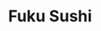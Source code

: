 ---
layout: place
title: Fuku Sushi
permalink: /arizona/tucson/fuku-sushi.html
stateAbbr: AZ
stateName: Arizona
cityName: Tucson
seo:
  type: restaurant
  links: https://www.fukuaz.com/
place_id: ChIJl7pWBQRx1oYRBKDRC-iVz7A
photos:
  - name: >-
      places/ChIJl7pWBQRx1oYRBKDRC-iVz7A/photos/AeeoHcKWzn4JcgbdMu_6wNDfwXg3ZlK-BqLOIS62L-SCE8sxsigl-15vqvmZ4kaJsNe1W1t9hITtyn8hfOSf0igSGco77J1W7k9FjQ0Mom2Vz7xh19qep5-HsewCqn99YpeGGXTkgeccfBQHKPYp0L-nouiXilQJJqnAE96sjLN8h9sf8_ANsBUMTFG1QO-Hxg2JaJ-aSIf2Maz1j9mtkyBDrD89LEg6fDaBPDg1bbrQxEzQHVSuHkE-v5WPZjcgGKLRawoyD2hCRLhfeyfP-4ZAsY-v0seXlC2KnHN-mIHAjoUeH7-6Fnm8UkoHf7OCUc7QjU26Mu4K2Oynm56HYHwhb2oOjqM4DScJg2Yv7iFHZKDpULhn8wUsO67s0nzX_ylX6thAI1VlpFuX9rtgl5yTaPdW7DvC1iUQunvB1kRh9BI
    widthPx: 1620
    heightPx: 1080
    authorAttributions:
      - displayName: George Gibbs1023
        uri: https://maps.google.com/maps/contrib/114017504254723168338
        photoUri: >-
          https://lh3.googleusercontent.com/a-/ALV-UjWUaIVW0KXbj8XdPt0LKHq2KW1zwV4uVt01NB5LY6PY5FD-Bq9s=s100-p-k-no-mo
    flagContentUri: >-
      https://www.google.com/local/imagery/report/?cb_client=maps_api_places.places_api&image_key=!1e10!2sCIHM0ogKEICAgICmyYnhEw&hl=en-US
    googleMapsUri: >-
      https://www.google.com/maps/place//data=!3m4!1e2!3m2!1sCIHM0ogKEICAgICmyYnhEw!2e10!4m2!3m1!1s0x86d671040556ba97:0xb0cf95e80bd1a004
  - name: >-
      places/ChIJl7pWBQRx1oYRBKDRC-iVz7A/photos/AeeoHcJ0sE3eTh-tRI7gLU97rl05KNPtAj8-EXKfXVpu5_hZNbvx0t7iBWitcED_TWabMXIjrD_BoPZBmdWhulCEEwAWwr1f6NuKJnS3-AwsjFMS-BYep-vWz3ssO5ZOXcQcrC5CKjsjN3EQHgZxURDnGQNiLR_OpcyWupSUQYKFZiM9DR1Cyp73qv7vwhtgPTikp7UPeFdONLddBUMpcHSjDqkApFF8HshLSOoF9qchRAyCfvnBVeP7OQ95xORzAtcjqiTeMCb3iLyakSbhcXZYFrqJexFjd2-YKENX0yHlTt-0EQ
    widthPx: 1800
    heightPx: 2700
    authorAttributions:
      - displayName: Fuku Sushi
        uri: https://maps.google.com/maps/contrib/116266881137956023429
        photoUri: >-
          https://lh3.googleusercontent.com/a-/ALV-UjWvMkFDx-L_5K_tRsCP0-ujAGW1J_V57phwvAuII4ZQB4B87Eia=s100-p-k-no-mo
    flagContentUri: >-
      https://www.google.com/local/imagery/report/?cb_client=maps_api_places.places_api&image_key=!1e10!2sAF1QipP1eWuCEjB8iYSuK0AFQrPb0XGd_Fv8HotnvwZg&hl=en-US
    googleMapsUri: >-
      https://www.google.com/maps/place//data=!3m4!1e2!3m2!1sAF1QipP1eWuCEjB8iYSuK0AFQrPb0XGd_Fv8HotnvwZg!2e10!4m2!3m1!1s0x86d671040556ba97:0xb0cf95e80bd1a004
  - name: >-
      places/ChIJl7pWBQRx1oYRBKDRC-iVz7A/photos/AeeoHcJglbzfqRDGEUSPVohCk8B-98ib_XACjCaYwpKGaPzlLcjOkkPM8cgyWWn0y1BgJZwYp7oGlPnNA6b8bW54y_r0i3ZGPoa3zGAclwizfJWJYLtrmS9MT5sFMSFKtPpRxjqTDP5H83gZ1WCwaIhAaDYrNTOac_Dm-4nHMOMxxepCjTBDOBzrb5aTe35HaqE5kuB835X1oR1aoke0Q9TIusKq7bfiYLI5D-1pvyuPbjYTeXIC4s3hzia6arS1tmorh_jF0d4CBZ-1v0y9nfo6QNrJWwLCAiwskHvTjNLtnlIdnUWiCG2xDF7Msoa4R43-rpkex5cSZM2Oyx1CqdJt6-7hoHd243rkM1ADts_L4cvVatEUvAPQ5URC887Rlq-ekl4FvGp50af-IewjjV9yBtxpwoGxAeMmcFgsBxqUi04imIjV
    widthPx: 4000
    heightPx: 3000
    authorAttributions:
      - displayName: Brenton Frame
        uri: https://maps.google.com/maps/contrib/104012415806948594403
        photoUri: >-
          https://lh3.googleusercontent.com/a-/ALV-UjWN53FDWYGiFhHAWsejgCYC0wfGLQ5eTciA_fnAz22ZWyGbadJ3vg=s100-p-k-no-mo
    flagContentUri: >-
      https://www.google.com/local/imagery/report/?cb_client=maps_api_places.places_api&image_key=!1e10!2sCIHM0ogKEICAgMCoufmW9QE&hl=en-US
    googleMapsUri: >-
      https://www.google.com/maps/place//data=!3m4!1e2!3m2!1sCIHM0ogKEICAgMCoufmW9QE!2e10!4m2!3m1!1s0x86d671040556ba97:0xb0cf95e80bd1a004
  - name: >-
      places/ChIJl7pWBQRx1oYRBKDRC-iVz7A/photos/AeeoHcK0o3nB6qpYtSPLFP0rsq93BCuN8Z5dZuip28icgPAhTnPvtGM21nMBfilX8CdHJPHeU5QFwtxxwcZgnrVMpznB69KJVdxQFtkp8bfKApuoHeVr3NB1swvAaqgpqHAT0sh7Af6VE0-aumpTI-Oo-4WgqjNugYKiX-omRUy3nnO51NocXff0prkg-F7GoncsXrWvhKjJwfmBhfWm6WncCPUACarYHRcwzab5MlYftcwr5HPe0V9EF95UeFGbgqV_owytQ0KvTxjLQolZZ1m-n7BfdDTFFmGbMDWOA8Ic_kmXjA
    widthPx: 1800
    heightPx: 2700
    authorAttributions:
      - displayName: Fuku Sushi
        uri: https://maps.google.com/maps/contrib/116266881137956023429
        photoUri: >-
          https://lh3.googleusercontent.com/a-/ALV-UjWvMkFDx-L_5K_tRsCP0-ujAGW1J_V57phwvAuII4ZQB4B87Eia=s100-p-k-no-mo
    flagContentUri: >-
      https://www.google.com/local/imagery/report/?cb_client=maps_api_places.places_api&image_key=!1e10!2sAF1QipNEzndlJBGBrPRVBKlpw3jpMmNvfdqEK5Dw8oOi&hl=en-US
    googleMapsUri: >-
      https://www.google.com/maps/place//data=!3m4!1e2!3m2!1sAF1QipNEzndlJBGBrPRVBKlpw3jpMmNvfdqEK5Dw8oOi!2e10!4m2!3m1!1s0x86d671040556ba97:0xb0cf95e80bd1a004
  - name: >-
      places/ChIJl7pWBQRx1oYRBKDRC-iVz7A/photos/AeeoHcJkc-wTBRK74UqRPmsdTbWCI0Sx3m_x46qh6NHtSzRJWR6fbnyVfowhITj4okgO0EPY5IQvRVoO2DuSw-wqMGacl5G5jss5MpuySfrIWNB4_Gsrjt5chEAeSOkHfKM5HIHaykZF98sVdyMaTIavlBlTPKGHV1PC6KoQhvaUo5hbhey4Br8zMsZ7LPJlRM6V0oTSRJaB3JIgbyZ5KXlhJGlyCMMhMQAttOkD8LTeHB3WE3aiD09CMAuY75PKGYr9OOYdT0GyXlx4EdHCOHgw6QOYKgsnuesgcUuRwjn7zu3PRA
    widthPx: 1800
    heightPx: 2700
    authorAttributions:
      - displayName: Fuku Sushi
        uri: https://maps.google.com/maps/contrib/116266881137956023429
        photoUri: >-
          https://lh3.googleusercontent.com/a-/ALV-UjWvMkFDx-L_5K_tRsCP0-ujAGW1J_V57phwvAuII4ZQB4B87Eia=s100-p-k-no-mo
    flagContentUri: >-
      https://www.google.com/local/imagery/report/?cb_client=maps_api_places.places_api&image_key=!1e10!2sAF1QipMargHItlUBPxy_T4c9FSpsbwNk3nOBcBawdOCZ&hl=en-US
    googleMapsUri: >-
      https://www.google.com/maps/place//data=!3m4!1e2!3m2!1sAF1QipMargHItlUBPxy_T4c9FSpsbwNk3nOBcBawdOCZ!2e10!4m2!3m1!1s0x86d671040556ba97:0xb0cf95e80bd1a004
  - name: >-
      places/ChIJl7pWBQRx1oYRBKDRC-iVz7A/photos/AeeoHcK7DFrMGIatTzqNCOFN2nqQ1Y9LOAc4_SnKQMlYqmMpSe0NXuhQ3X7XXI07oBuIfSqQ9SxoAjDgVbBwsGR9H5kE_Hk0Qbo88MLfK7op_JLmeA0MuJmbt4jK2C2iU1jQz9J_mCD3dzKKL540lAAeY-0dmpWx980PquVek3PFHxbCn-E3hIhxAlcsrUepw6WvKFgsAGG3dYo3ZQ9YjBmf7zmf3MZw6f1sHYom_hdLxEgYj14HN8hs4F9NHXDfriAptFQPHUufNoNPCwZROSb2r9h_7WfROHujf5fP85XCtvoetw
    widthPx: 1800
    heightPx: 2700
    authorAttributions:
      - displayName: Fuku Sushi
        uri: https://maps.google.com/maps/contrib/116266881137956023429
        photoUri: >-
          https://lh3.googleusercontent.com/a-/ALV-UjWvMkFDx-L_5K_tRsCP0-ujAGW1J_V57phwvAuII4ZQB4B87Eia=s100-p-k-no-mo
    flagContentUri: >-
      https://www.google.com/local/imagery/report/?cb_client=maps_api_places.places_api&image_key=!1e10!2sAF1QipNbJKRJjpuhpPPCpXOSzIqiFUQ85mCAdIjGUgDN&hl=en-US
    googleMapsUri: >-
      https://www.google.com/maps/place//data=!3m4!1e2!3m2!1sAF1QipNbJKRJjpuhpPPCpXOSzIqiFUQ85mCAdIjGUgDN!2e10!4m2!3m1!1s0x86d671040556ba97:0xb0cf95e80bd1a004
  - name: >-
      places/ChIJl7pWBQRx1oYRBKDRC-iVz7A/photos/AeeoHcJ4fbwcVo1CwrZNA7GlzsALjom9NCJjpUq0Lh3jfTdjeQvnpF8nMdI_L7_33vyY-fYWrwriesCzkY3jlzbKzHia9lbzacOZ1y6uGwFBTRqtMcodaFIYeIN4ffkxDQYTwIwaixNZcv2CwfLHs_kkLafYXll-Fkn1m_oTHz5oTSrGVoSuZrlUHrQjBEPXCzXkuVUG_7DfvKWP_NVZNcXXzuhb4gOqZ7qgLVJDIAilDTy2niiqx2B97s-aPth3Rabn_OvrFcPIGnFTCrV1ZctK980gJfqXmNFXTtjZoPkbWqMoEfu8WGmt__8UV02XcspoMeQ6ziZI0xQ4JwiGvuBI9N_EvcrzmLr5ipWSGIm18qjjb3XicI-1v3D72ipv0wI8cJ9JfjJyJPltvUw7aVv-jSRIUC-I2jxtjpX3cRvbgihaUj5Z
    widthPx: 4032
    heightPx: 3024
    authorAttributions:
      - displayName: Thomas Cera
        uri: https://maps.google.com/maps/contrib/110382773649016667607
        photoUri: >-
          https://lh3.googleusercontent.com/a-/ALV-UjUIRkZB072NzvKZVIBuwpcL8ykq1VFYJYOOJNOHr48yBhuccGUECQ=s100-p-k-no-mo
    flagContentUri: >-
      https://www.google.com/local/imagery/report/?cb_client=maps_api_places.places_api&image_key=!1e10!2sCIHM0ogKEICAgIDtg9X9zAE&hl=en-US
    googleMapsUri: >-
      https://www.google.com/maps/place//data=!3m4!1e2!3m2!1sCIHM0ogKEICAgIDtg9X9zAE!2e10!4m2!3m1!1s0x86d671040556ba97:0xb0cf95e80bd1a004
  - name: >-
      places/ChIJl7pWBQRx1oYRBKDRC-iVz7A/photos/AeeoHcKvk-aPYEzxBdan7c8NKZXcJqE2zqDXvFxsxFeS5wQgbOhnnHy9siqftmlKuFDfenDktCgeTJirDBi6j9u2RfPIwgMOZnAxSKBCx9LBuaSY34eEdxHa-aawwEPHjyfvHNRpuAE8DnLo3M4TVWBNnWChJNF3ex27wEFat7Lh0Vi1h7VFK5b4GRJMHNvEe30dedgCckWDVeiy_8Fh4DSpTiG5nWvj-FdjiB3uUYuO_jdR9Qlst3t7cIyeVvgTZCyOSEpjBnEkwHLHrL8ghJk7LyUn1Kz-dObXlJw3c2wea3lrxmGU7Y-AwD58-YoPqaLipb92-DW1ITzYpBpCktJLeyi2s0x3OFgTpuDdHyHc3myrqZuabZBc-8ZFhvCxYPQfGaDqUqleo3g1PRPCjgQQDAHAvXWWzKMSOg70LTh7t3tZgSAi
    widthPx: 3024
    heightPx: 4032
    authorAttributions:
      - displayName: Michael “Maranara” Maragliano
        uri: https://maps.google.com/maps/contrib/115516027836221132300
        photoUri: >-
          https://lh3.googleusercontent.com/a-/ALV-UjWw66daICGbYb93fxW7kLrsw-t3v9yTWejLRFrwVQqOwmh9A25z=s100-p-k-no-mo
    flagContentUri: >-
      https://www.google.com/local/imagery/report/?cb_client=maps_api_places.places_api&image_key=!1e10!2sCIHM0ogKEICAgIDB0cf7-wE&hl=en-US
    googleMapsUri: >-
      https://www.google.com/maps/place//data=!3m4!1e2!3m2!1sCIHM0ogKEICAgIDB0cf7-wE!2e10!4m2!3m1!1s0x86d671040556ba97:0xb0cf95e80bd1a004
  - name: >-
      places/ChIJl7pWBQRx1oYRBKDRC-iVz7A/photos/AeeoHcI2wCu3kTfRaetPk4wtwjvRHZ5-Fg274AzASs3s9o3QqYCHr1hD7LTvNIzB9Y95y6tx0xaBv-95h-3IO8_mHcMEiJJbf1xnchbwp5c97CqfxjVGQnKCjrLp4KB-8dfHYgE_4F23bDZuMOFM4OcfDA5nh9wl2jv5VGzDi-b7eL2oRxJmEHBtc2lT165fbY0_QaUPWw04IrzxqeP0fbMHo_A7jWyrg4FlGSbVTrQGcpWCDWrn5iq3hOWemDU1H0wQHT7UvuxUsf68OFT9xvIPHUviB-8wi3loswyt7AKcIcUuvaMU0-apFmPxPVbRZD4PvqjJ7L7cDqDe4geT1YIqBrrcpY0jALn4zFFI3prS2QUT6W1Dg4OBS2nnJVObkJPXWxsUsOZIwk5haHCcvu7ocw9DMsWxBTP2f50keMP-cDIZ9D8Y
    widthPx: 3024
    heightPx: 4032
    authorAttributions:
      - displayName: Sophia Sainz
        uri: https://maps.google.com/maps/contrib/107179778366144680075
        photoUri: >-
          https://lh3.googleusercontent.com/a-/ALV-UjU_N3QHaKlj7mNuLr7Q8etrIZe3ZWjAa89gCPD0M03yGGiHR4Of=s100-p-k-no-mo
    flagContentUri: >-
      https://www.google.com/local/imagery/report/?cb_client=maps_api_places.places_api&image_key=!1e10!2sCIHM0ogKEICAgIDHt4CxsQE&hl=en-US
    googleMapsUri: >-
      https://www.google.com/maps/place//data=!3m4!1e2!3m2!1sCIHM0ogKEICAgIDHt4CxsQE!2e10!4m2!3m1!1s0x86d671040556ba97:0xb0cf95e80bd1a004
  - name: >-
      places/ChIJl7pWBQRx1oYRBKDRC-iVz7A/photos/AeeoHcI5XeoqGwHUFx24KgcE8NCdvAtiJ1pAfh7RbyWc82cUQ49PQxyPalMfY1PVb2MLoQWkH-mX8mRt_4KcAM4I7LCdDoQZY1-DMrEEzR5wNmQyJ3oSHc2904faiFIvm6kPa5pioXAMcXTp3G7IvGQbow-ZKUsuhQCB6VzAzQ46JJ5V8jEPGz59P7uR9R2mS4dkcm9dVfnq30u3kHCXuv34VKJ6UbEVQFJkB6L9UULID70611-PjRfFRH-4YFi2urXzbP1gWErpb-d1WFwmowXN1CJayogNFHjfZ-Y9icvnjL0IVtEkPH7H8yJlIJCYoZS6tR77jVPJmG2ozLu3fqy14PupOrxvanFmY8zyr-pR3SyMv6ZSbz4jyFTqnnfyMi9FQABBTrQ7Hxy1uUozExaoCawGL_oxpM1Dbh3lXmDhucgzmCGK
    widthPx: 3024
    heightPx: 4032
    authorAttributions:
      - displayName: Maxx
        uri: https://maps.google.com/maps/contrib/103072916966677768381
        photoUri: >-
          https://lh3.googleusercontent.com/a-/ALV-UjU7yxQNtgDo2LxQ_WmEBHXRnqOKqPBxb9yxZCvyI3j-Te9WJdjJlQ=s100-p-k-no-mo
    flagContentUri: >-
      https://www.google.com/local/imagery/report/?cb_client=maps_api_places.places_api&image_key=!1e10!2sCIHM0ogKEICAgIDxpJeo8gE&hl=en-US
    googleMapsUri: >-
      https://www.google.com/maps/place//data=!3m4!1e2!3m2!1sCIHM0ogKEICAgIDxpJeo8gE!2e10!4m2!3m1!1s0x86d671040556ba97:0xb0cf95e80bd1a004
address: 940 E University Blvd, Tucson, AZ 85719, USA
street: 940 E University Blvd
city: Tucson
state: AZ
zip: '85719'
country: USA
neighborhood: West University
latitude: '32.231444'
longitude: '-110.957350'
accessibility_options:
  wheelchairAccessibleParking: true
  wheelchairAccessibleEntrance: true
  wheelchairAccessibleRestroom: true
  wheelchairAccessibleSeating: true
business_status: OPERATIONAL
name: Fuku Sushi
google_maps_links:
  directionsUri: >-
    https://www.google.com/maps/dir//''/data=!4m7!4m6!1m1!4e2!1m2!1m1!1s0x86d671040556ba97:0xb0cf95e80bd1a004!3e0
  placeUri: https://maps.google.com/?cid=12740566694717661188
  writeAReviewUri: >-
    https://www.google.com/maps/place//data=!4m3!3m2!1s0x86d671040556ba97:0xb0cf95e80bd1a004!12e1
  reviewsUri: >-
    https://www.google.com/maps/place//data=!4m4!3m3!1s0x86d671040556ba97:0xb0cf95e80bd1a004!9m1!1b1
  photosUri: >-
    https://www.google.com/maps/place//data=!4m3!3m2!1s0x86d671040556ba97:0xb0cf95e80bd1a004!10e5
primary_type: Sushi Restaurant
opening_hours:
  openNow: true
  periods:
    - open:
        day: 0
        hour: 11
        minute: 0
      close:
        day: 1
        hour: 2
        minute: 0
    - open:
        day: 1
        hour: 11
        minute: 0
      close:
        day: 2
        hour: 2
        minute: 0
    - open:
        day: 2
        hour: 11
        minute: 0
      close:
        day: 3
        hour: 2
        minute: 0
    - open:
        day: 3
        hour: 11
        minute: 0
      close:
        day: 4
        hour: 2
        minute: 0
    - open:
        day: 4
        hour: 11
        minute: 0
      close:
        day: 5
        hour: 2
        minute: 0
    - open:
        day: 5
        hour: 11
        minute: 0
      close:
        day: 6
        hour: 2
        minute: 0
    - open:
        day: 6
        hour: 11
        minute: 0
      close:
        day: 0
        hour: 2
        minute: 0
  weekdayDescriptions:
    - 'Monday: 11:00 AM – 2:00 AM'
    - 'Tuesday: 11:00 AM – 2:00 AM'
    - 'Wednesday: 11:00 AM – 2:00 AM'
    - 'Thursday: 11:00 AM – 2:00 AM'
    - 'Friday: 11:00 AM – 2:00 AM'
    - 'Saturday: 11:00 AM – 2:00 AM'
    - 'Sunday: 11:00 AM – 2:00 AM'
  nextCloseTime: '2025-05-04T09:00:00Z'
secondary_opening_hours:
  - openNow: true
    periods:
      - open:
          day: 0
          hour: 11
          minute: 0
        close:
          day: 1
          hour: 0
          minute: 0
      - open:
          day: 1
          hour: 11
          minute: 0
        close:
          day: 2
          hour: 0
          minute: 0
      - open:
          day: 2
          hour: 11
          minute: 0
        close:
          day: 3
          hour: 0
          minute: 0
      - open:
          day: 3
          hour: 11
          minute: 0
        close:
          day: 4
          hour: 0
          minute: 0
      - open:
          day: 4
          hour: 11
          minute: 0
        close:
          day: 5
          hour: 1
          minute: 30
      - open:
          day: 5
          hour: 11
          minute: 0
        close:
          day: 6
          hour: 1
          minute: 30
      - open:
          day: 6
          hour: 11
          minute: 0
        close:
          day: 0
          hour: 1
          minute: 30
    weekdayDescriptions:
      - 'Monday: 11:00 AM – 12:00 AM'
      - 'Tuesday: 11:00 AM – 12:00 AM'
      - 'Wednesday: 11:00 AM – 12:00 AM'
      - 'Thursday: 11:00 AM – 1:30 AM'
      - 'Friday: 11:00 AM – 1:30 AM'
      - 'Saturday: 11:00 AM – 1:30 AM'
      - 'Sunday: 11:00 AM – 12:00 AM'
    secondaryHoursType: DELIVERY
    nextCloseTime: '2025-05-04T08:30:00Z'
  - openNow: true
    periods:
      - open:
          day: 0
          hour: 11
          minute: 0
        close:
          day: 1
          hour: 0
          minute: 0
      - open:
          day: 1
          hour: 11
          minute: 0
        close:
          day: 2
          hour: 0
          minute: 0
      - open:
          day: 2
          hour: 11
          minute: 0
        close:
          day: 3
          hour: 0
          minute: 0
      - open:
          day: 3
          hour: 11
          minute: 0
        close:
          day: 4
          hour: 0
          minute: 0
      - open:
          day: 4
          hour: 11
          minute: 0
        close:
          day: 5
          hour: 0
          minute: 0
      - open:
          day: 5
          hour: 11
          minute: 0
        close:
          day: 6
          hour: 0
          minute: 0
      - open:
          day: 6
          hour: 11
          minute: 0
        close:
          day: 0
          hour: 0
          minute: 0
    weekdayDescriptions:
      - 'Monday: 11:00 AM – 12:00 AM'
      - 'Tuesday: 11:00 AM – 12:00 AM'
      - 'Wednesday: 11:00 AM – 12:00 AM'
      - 'Thursday: 11:00 AM – 12:00 AM'
      - 'Friday: 11:00 AM – 12:00 AM'
      - 'Saturday: 11:00 AM – 12:00 AM'
      - 'Sunday: 11:00 AM – 12:00 AM'
    secondaryHoursType: TAKEOUT
    nextCloseTime: '2025-05-04T07:00:00Z'
phone: (520) 798-3858
price_level: PRICE_LEVEL_MODERATE
price_range: $10 &ndash; $20
rating: '3.3'
rating_count: 796
website: https://www.fukuaz.com/
description: >-
  Experience Fuku Sushi in Tucson, AZ$$$Nestled in the heart of Tucson, AZ, Fuku
  Sushi stands out as a welcoming spot for those seeking fresh sushi and Asian
  fusion dishes in a relaxed environment. This lively restaurant boasts an
  inviting atmosphere with outdoor seating options, making it ideal for casual
  gatherings or a quick meal after exploring the area. Patrons can enjoy a
  variety of creative rolls and small plates, all prepared with a focus on
  quality ingredients and accessibility features like wheelchair-friendly
  entrances and seating. Whether you're looking for top-rated sushi options near
  you, the menu here blends traditional Japanese flavors with innovative twists,
  ensuring a satisfying dining experience for sushi enthusiasts.
generative_summary: >-
  Experience Fuku Sushi in Tucson, AZ$$$Nestled in the heart of Tucson, AZ, Fuku
  Sushi stands out as a welcoming spot for those seeking fresh sushi and Asian
  fusion dishes in a relaxed environment. This lively restaurant boasts an
  inviting atmosphere with outdoor seating options, making it ideal for casual
  gatherings or a quick meal after exploring the area. Patrons can enjoy a
  variety of creative rolls and small plates, all prepared with a focus on
  quality ingredients and accessibility features like wheelchair-friendly
  entrances and seating. Whether you're looking for top-rated sushi options near
  you, the menu here blends traditional Japanese flavors with innovative twists,
  ensuring a satisfying dining experience for sushi enthusiasts.
generative_disclosure: Summarized by AI using the Grok-3-Mini model.
reviews:
  - name: >-
      places/ChIJl7pWBQRx1oYRBKDRC-iVz7A/reviews/ChdDSUhNMG9nS0VJQ0FnTURRMlBQWm13RRAB
    relativePublishTimeDescription: a month ago
    rating: 5
    text:
      text: >-
        Last week, I was having a very tough day. I walked into Fuku for the
        first time. I ordered a spicy tuna roll to go and a veggie tempura for
        there. I had asked the waitress about fried tofu, which she kindly let
        me know they did not serve. Joseph(one of the chefs) asked what exactly
        I wanted.. I just said a piece of fried tofu.. but what followed was
        this! ❤️ Thank you so much, Joseph, David, and Ruby, for making my night
        such a kind, nemerable one. See you soon.
      languageCode: en
    originalText:
      text: >-
        Last week, I was having a very tough day. I walked into Fuku for the
        first time. I ordered a spicy tuna roll to go and a veggie tempura for
        there. I had asked the waitress about fried tofu, which she kindly let
        me know they did not serve. Joseph(one of the chefs) asked what exactly
        I wanted.. I just said a piece of fried tofu.. but what followed was
        this! ❤️ Thank you so much, Joseph, David, and Ruby, for making my night
        such a kind, nemerable one. See you soon.
      languageCode: en
    authorAttribution:
      displayName: Anissa Camacho
      uri: https://www.google.com/maps/contrib/117019570440735595022/reviews
      photoUri: >-
        https://lh3.googleusercontent.com/a-/ALV-UjUkZunwewuaLRbLMInVYVHjIQUe3bYBRsCxLApohI3ewiyVtMj8Vg=s128-c0x00000000-cc-rp-mo-ba4
    publishTime: '2025-03-18T12:09:36.103605Z'
    flagContentUri: >-
      https://www.google.com/local/review/rap/report?postId=ChdDSUhNMG9nS0VJQ0FnTURRMlBQWm13RRAB&d=17924085&t=1
    googleMapsUri: >-
      https://www.google.com/maps/reviews/data=!4m6!14m5!1m4!2m3!1sChdDSUhNMG9nS0VJQ0FnTURRMlBQWm13RRAB!2m1!1s0x86d671040556ba97:0xb0cf95e80bd1a004
  - name: >-
      places/ChIJl7pWBQRx1oYRBKDRC-iVz7A/reviews/ChdDSUhNMG9nS0VJQ0FnTURJaXNhVW1BRRAB
    relativePublishTimeDescription: 3 weeks ago
    rating: 1
    text:
      text: >-
        I ordered 2 hand rolls the tuna & yellowtail because they looked
        delicious from the pictures online. However, when I received them they
        looked nothing like the pictures online. I received just a piece of
        tuna, cucumber & rice wrapped in seaweed. It was dry and inedible. From
        the pictures online the tuna was diced & tossed in a sauce with chopped
        green onion. I tried calling during normal business hours to discuss
        what happened but the phone just rang until a voicemail intercepted.
        Below are pictures of what I received verses the pictures/descriptions
        that are advertised online.
      languageCode: en
    originalText:
      text: >-
        I ordered 2 hand rolls the tuna & yellowtail because they looked
        delicious from the pictures online. However, when I received them they
        looked nothing like the pictures online. I received just a piece of
        tuna, cucumber & rice wrapped in seaweed. It was dry and inedible. From
        the pictures online the tuna was diced & tossed in a sauce with chopped
        green onion. I tried calling during normal business hours to discuss
        what happened but the phone just rang until a voicemail intercepted.
        Below are pictures of what I received verses the pictures/descriptions
        that are advertised online.
      languageCode: en
    authorAttribution:
      displayName: Michael Johnson
      uri: https://www.google.com/maps/contrib/101439970624423403963/reviews
      photoUri: >-
        https://lh3.googleusercontent.com/a/ACg8ocJY7Bpn4JNKgA808tz2sb5A8QTxCMhKppAs7LJkr69bECPXkQ=s128-c0x00000000-cc-rp-mo-ba2
    publishTime: '2025-04-08T18:22:18.603821Z'
    flagContentUri: >-
      https://www.google.com/local/review/rap/report?postId=ChdDSUhNMG9nS0VJQ0FnTURJaXNhVW1BRRAB&d=17924085&t=1
    googleMapsUri: >-
      https://www.google.com/maps/reviews/data=!4m6!14m5!1m4!2m3!1sChdDSUhNMG9nS0VJQ0FnTURJaXNhVW1BRRAB!2m1!1s0x86d671040556ba97:0xb0cf95e80bd1a004
  - name: >-
      places/ChIJl7pWBQRx1oYRBKDRC-iVz7A/reviews/ChdDSUhNMG9nS0VJQ0FnTUNndmF6WGhBRRAB
    relativePublishTimeDescription: 2 months ago
    rating: 1
    text:
      text: >-
        I hate to be one of those people but dang I spend my hard earned money
        on food that should be delicious. Especially since I am not a sushi
        person and we have never tried this place but we see people always
        ordering. So we decided to get takeout and when placing an order a girl
        answered and put me on hold and then hung up. I called again pretty sure
        she knew it was me because she didn’t get my name or phone number. She
        gave me the total and time it would be ready. So we go and my husband is
        waiting to get help and two other customers come in and he still hasn’t
        been helped and it wasn’t busy it was 9:15pm they close at 2am. Finally
        she walks over which I am assuming it was her because she was the only
        one working behind the counter other then a guy. She gives my husband
        the order pulls a card reader out sees my husband getting cash and says
        “let me get the change from my purse” and my husband was shocked because
        like what?? He comes to the car and tells me this and says she gave me
        $14 in cash and I’m shocked because I have never heard of an employee
        doing this. So we get home excited thinking it was gonna be at least
        good. No we barley got any food like the sushi rolls were so small and
        thin and we ordered 3 sushi rolls each $15 except one $12 and it looked
        like a mess each roll didn’t look appealing and again I’m not a sushi
        person so we get this once in awhile but I have eaten at other sushi
        places and I can say other places charge way less for more or it’s
        pricey but it’s good sushi if that make sense. Recommend our regular
        spot! Sushi Lito! So yeah I am disappointed in this experience because
        it’s supposedly “good”. Definitely don’t recommend.
      languageCode: en
    originalText:
      text: >-
        I hate to be one of those people but dang I spend my hard earned money
        on food that should be delicious. Especially since I am not a sushi
        person and we have never tried this place but we see people always
        ordering. So we decided to get takeout and when placing an order a girl
        answered and put me on hold and then hung up. I called again pretty sure
        she knew it was me because she didn’t get my name or phone number. She
        gave me the total and time it would be ready. So we go and my husband is
        waiting to get help and two other customers come in and he still hasn’t
        been helped and it wasn’t busy it was 9:15pm they close at 2am. Finally
        she walks over which I am assuming it was her because she was the only
        one working behind the counter other then a guy. She gives my husband
        the order pulls a card reader out sees my husband getting cash and says
        “let me get the change from my purse” and my husband was shocked because
        like what?? He comes to the car and tells me this and says she gave me
        $14 in cash and I’m shocked because I have never heard of an employee
        doing this. So we get home excited thinking it was gonna be at least
        good. No we barley got any food like the sushi rolls were so small and
        thin and we ordered 3 sushi rolls each $15 except one $12 and it looked
        like a mess each roll didn’t look appealing and again I’m not a sushi
        person so we get this once in awhile but I have eaten at other sushi
        places and I can say other places charge way less for more or it’s
        pricey but it’s good sushi if that make sense. Recommend our regular
        spot! Sushi Lito! So yeah I am disappointed in this experience because
        it’s supposedly “good”. Definitely don’t recommend.
      languageCode: en
    authorAttribution:
      displayName: Lulani Nunez
      uri: https://www.google.com/maps/contrib/107004420671118622878/reviews
      photoUri: >-
        https://lh3.googleusercontent.com/a/ACg8ocJxVlGsqlXP4hPxAgud3kViR7Jxj-To6CjJKw_9o_kGlAv6QSs=s128-c0x00000000-cc-rp-mo
    publishTime: '2025-02-20T19:04:53.938422Z'
    flagContentUri: >-
      https://www.google.com/local/review/rap/report?postId=ChdDSUhNMG9nS0VJQ0FnTUNndmF6WGhBRRAB&d=17924085&t=1
    googleMapsUri: >-
      https://www.google.com/maps/reviews/data=!4m6!14m5!1m4!2m3!1sChdDSUhNMG9nS0VJQ0FnTUNndmF6WGhBRRAB!2m1!1s0x86d671040556ba97:0xb0cf95e80bd1a004
  - name: >-
      places/ChIJl7pWBQRx1oYRBKDRC-iVz7A/reviews/ChZDSUhNMG9nS0VJQ0FnTUNvcVlTWUpnEAE
    relativePublishTimeDescription: 2 weeks ago
    rating: 1
    text:
      text: >-
        Had a horrible experience. Came in with my husband and the waitress was
        so rude to us immediately upon arrival. I asked for a sprite however it
        was really watered down so I had asked for a different soda. She rolled
        her eyes and gave me the meanest look. My husbands food had hair in it
        and so did mine. The manager did not want to help us and forced us to
        pay. 0/10 experience.
      languageCode: en
    originalText:
      text: >-
        Had a horrible experience. Came in with my husband and the waitress was
        so rude to us immediately upon arrival. I asked for a sprite however it
        was really watered down so I had asked for a different soda. She rolled
        her eyes and gave me the meanest look. My husbands food had hair in it
        and so did mine. The manager did not want to help us and forced us to
        pay. 0/10 experience.
      languageCode: en
    authorAttribution:
      displayName: Annaleena pitts
      uri: https://www.google.com/maps/contrib/102106526831751469777/reviews
      photoUri: >-
        https://lh3.googleusercontent.com/a-/ALV-UjXB25oMotPhKcBJl0yfmuS0GFq0VuGrqLO-o2wOy44WudkPyK74=s128-c0x00000000-cc-rp-mo
    publishTime: '2025-04-18T04:17:23.953851Z'
    flagContentUri: >-
      https://www.google.com/local/review/rap/report?postId=ChZDSUhNMG9nS0VJQ0FnTUNvcVlTWUpnEAE&d=17924085&t=1
    googleMapsUri: >-
      https://www.google.com/maps/reviews/data=!4m6!14m5!1m4!2m3!1sChZDSUhNMG9nS0VJQ0FnTUNvcVlTWUpnEAE!2m1!1s0x86d671040556ba97:0xb0cf95e80bd1a004
  - name: >-
      places/ChIJl7pWBQRx1oYRBKDRC-iVz7A/reviews/ChdDSUhNMG9nS0VJQ0FnSUNqbG9qN3B3RRAB
    relativePublishTimeDescription: a year ago
    rating: 2
    text:
      text: >-
        Everything was ok about this place except for the fact they stop serving
        food at 9pm. Perhaps it was a weekend thing, perhaps not either way, I
        would've liked to have the opportunity for dine in but every company has
        a reason for doing things the way they do. Waited 30 minutes and wasn't
        even offered a water. And the preselected tip was 30%, not the standard
        15%. That was wild. If they paid their staff enough (& trained them
        better), they wouldn’t have to default to customers forming over such
        large tips. They would feel comfortable giving that instead.
      languageCode: en
    originalText:
      text: >-
        Everything was ok about this place except for the fact they stop serving
        food at 9pm. Perhaps it was a weekend thing, perhaps not either way, I
        would've liked to have the opportunity for dine in but every company has
        a reason for doing things the way they do. Waited 30 minutes and wasn't
        even offered a water. And the preselected tip was 30%, not the standard
        15%. That was wild. If they paid their staff enough (& trained them
        better), they wouldn’t have to default to customers forming over such
        large tips. They would feel comfortable giving that instead.
      languageCode: en
    authorAttribution:
      displayName: Jesse “Jarimiah” James
      uri: https://www.google.com/maps/contrib/107702977668361638512/reviews
      photoUri: >-
        https://lh3.googleusercontent.com/a-/ALV-UjVllh-j89r1K29UXbp_C_XlijopmGXnJJB4y48aa5-vwNybWE_a3A=s128-c0x00000000-cc-rp-mo-ba5
    publishTime: '2024-05-02T02:11:58.602664Z'
    flagContentUri: >-
      https://www.google.com/local/review/rap/report?postId=ChdDSUhNMG9nS0VJQ0FnSUNqbG9qN3B3RRAB&d=17924085&t=1
    googleMapsUri: >-
      https://www.google.com/maps/reviews/data=!4m6!14m5!1m4!2m3!1sChdDSUhNMG9nS0VJQ0FnSUNqbG9qN3B3RRAB!2m1!1s0x86d671040556ba97:0xb0cf95e80bd1a004
review_summary: >-
  Insights from Recent Feedback$$$Visitors to this sushi spot often praise the
  friendly service and thoughtful touches that make for memorable meals, though
  some mention occasional inconsistencies in portion sizes and food
  presentation. Many appreciate the lively vibe and quick preparation,
  especially for takeout or delivery when craving Japanese-inspired eats close
  to home. While a few have pointed out areas for improvement, like variations
  in dish quality, the overall energy and accessibility keep it a go-to choice
  for groups or solo diners. In a balanced view, it's clear that the best sushi
  near me vibes shine through in the positive interactions, making it worth
  trying for anyone exploring local Japanese places.
review_disclosure: Summarized by AI using the Grok-3-Mini model.
parking_options:
  valetParking: false
payment_options:
  acceptsCreditCards: true
  acceptsDebitCards: true
  acceptsCashOnly: false
  acceptsNfc: true
allow_dogs: null
curbside_pickup: true
delivery: true
dine_in: true
good_for_children: null
good_for_groups: true
good_for_sports: null
live_music: false
menu_for_children: false
outdoor_seating: true
reservable: true
restroom: true
serves_beer: true
serves_breakfast: null
serves_brunch: null
serves_cocktails: true
serves_coffee: null
serves_dinner: true
serves_dessert: true
serves_lunch: true
serves_vegetarian_food: true
serves_wine: true
takeout: true
update_category: atmosphere
places_description: >-
  A menu of classic & creative sushi & small plates with outdoor lounge seating
  in a lively setting.

---